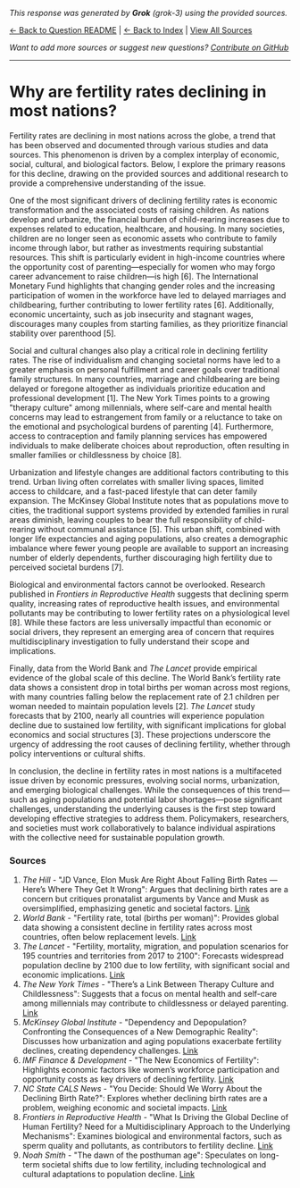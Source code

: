 <!-- 
Generated by: grok
Model: grok-3
Prompt type: sources
Tools enabled: False
Generated at: 2025-06-27T08:11:33.348184
-->

*This response was generated by **Grok** (grok-3) using the provided sources.*

[← Back to Question README](README.md) | [← Back to Index](../README.md) | [View All Sources](../allsources.md)

*Want to add more sources or suggest new questions? [Contribute on GitHub](https://github.com/justinwest/SuggestedSources)*

---

# Why are fertility rates declining in most nations?

Fertility rates are declining in most nations across the globe, a trend that has been observed and documented through various studies and data sources. This phenomenon is driven by a complex interplay of economic, social, cultural, and biological factors. Below, I explore the primary reasons for this decline, drawing on the provided sources and additional research to provide a comprehensive understanding of the issue.

One of the most significant drivers of declining fertility rates is economic transformation and the associated costs of raising children. As nations develop and urbanize, the financial burden of child-rearing increases due to expenses related to education, healthcare, and housing. In many societies, children are no longer seen as economic assets who contribute to family income through labor, but rather as investments requiring substantial resources. This shift is particularly evident in high-income countries where the opportunity cost of parenting—especially for women who may forgo career advancement to raise children—is high [6]. The International Monetary Fund highlights that changing gender roles and the increasing participation of women in the workforce have led to delayed marriages and childbearing, further contributing to lower fertility rates [6]. Additionally, economic uncertainty, such as job insecurity and stagnant wages, discourages many couples from starting families, as they prioritize financial stability over parenthood [5].

Social and cultural changes also play a critical role in declining fertility rates. The rise of individualism and changing societal norms have led to a greater emphasis on personal fulfillment and career goals over traditional family structures. In many countries, marriage and childbearing are being delayed or foregone altogether as individuals prioritize education and professional development [1]. The New York Times points to a growing "therapy culture" among millennials, where self-care and mental health concerns may lead to estrangement from family or a reluctance to take on the emotional and psychological burdens of parenting [4]. Furthermore, access to contraception and family planning services has empowered individuals to make deliberate choices about reproduction, often resulting in smaller families or childlessness by choice [8].

Urbanization and lifestyle changes are additional factors contributing to this trend. Urban living often correlates with smaller living spaces, limited access to childcare, and a fast-paced lifestyle that can deter family expansion. The McKinsey Global Institute notes that as populations move to cities, the traditional support systems provided by extended families in rural areas diminish, leaving couples to bear the full responsibility of child-rearing without communal assistance [5]. This urban shift, combined with longer life expectancies and aging populations, also creates a demographic imbalance where fewer young people are available to support an increasing number of elderly dependents, further discouraging high fertility due to perceived societal burdens [7].

Biological and environmental factors cannot be overlooked. Research published in *Frontiers in Reproductive Health* suggests that declining sperm quality, increasing rates of reproductive health issues, and environmental pollutants may be contributing to lower fertility rates on a physiological level [8]. While these factors are less universally impactful than economic or social drivers, they represent an emerging area of concern that requires multidisciplinary investigation to fully understand their scope and implications.

Finally, data from the World Bank and *The Lancet* provide empirical evidence of the global scale of this decline. The World Bank’s fertility rate data shows a consistent drop in total births per woman across most regions, with many countries falling below the replacement rate of 2.1 children per woman needed to maintain population levels [2]. *The Lancet* study forecasts that by 2100, nearly all countries will experience population decline due to sustained low fertility, with significant implications for global economics and social structures [3]. These projections underscore the urgency of addressing the root causes of declining fertility, whether through policy interventions or cultural shifts.

In conclusion, the decline in fertility rates in most nations is a multifaceted issue driven by economic pressures, evolving social norms, urbanization, and emerging biological challenges. While the consequences of this trend—such as aging populations and potential labor shortages—pose significant challenges, understanding the underlying causes is the first step toward developing effective strategies to address them. Policymakers, researchers, and societies must work collaboratively to balance individual aspirations with the collective need for sustainable population growth.

### Sources
1. *The Hill* - "JD Vance, Elon Musk Are Right About Falling Birth Rates — Here’s Where They Get It Wrong": Argues that declining birth rates are a concern but critiques pronatalist arguments by Vance and Musk as oversimplified, emphasizing genetic and societal factors. [Link](https://thehill.com/opinion/healthcare/5140744-genetics-fertility-musk-vance-pronatalist/)
2. *World Bank* - "Fertility rate, total (births per woman)": Provides global data showing a consistent decline in fertility rates across most countries, often below replacement levels. [Link](https://data.worldbank.org/indicator/SP.DYN.TFRT.IN)
3. *The Lancet* - "Fertility, mortality, migration, and population scenarios for 195 countries and territories from 2017 to 2100": Forecasts widespread population decline by 2100 due to low fertility, with significant social and economic implications. [Link](https://www.thelancet.com/journals/lancet/article/PIIS0140-6736%2820%2930677-2/fulltext)
4. *The New York Times* - "There’s a Link Between Therapy Culture and Childlessness": Suggests that a focus on mental health and self-care among millennials may contribute to childlessness or delayed parenting. [Link](https://www.nytimes.com/2025/05/30/opinion/therapy-estrangement-childless-millennials.html)
5. *McKinsey Global Institute* - "Dependency and Depopulation? Confronting the Consequences of a New Demographic Reality": Discusses how urbanization and aging populations exacerbate fertility declines, creating dependency challenges. [Link](https://www.mckinsey.com/mgi/our-research/dependency-and-depopulation-confronting-the-consequences-of-a-new-demographic-reality)
6. *IMF Finance & Development* - "The New Economics of Fertility": Highlights economic factors like women’s workforce participation and opportunity costs as key drivers of declining fertility. [Link](https://www.imf.org/en/Publications/fandd/issues/Series/Analytical-Series/new-economics-of-fertility-doepke-hannusch-kindermann-tertilt)
7. *NC State CALS News* - "You Decide: Should We Worry About the Declining Birth Rate?": Explores whether declining birth rates are a problem, weighing economic and societal impacts. [Link](https://cals.ncsu.edu/news/you-decide-should-we-worry-about-the-declining-birth-rate/)
8. *Frontiers in Reproductive Health* - "What Is Driving the Global Decline of Human Fertility? Need for a Multidisciplinary Approach to the Underlying Mechanisms": Examines biological and environmental factors, such as sperm quality and pollutants, as contributors to fertility decline. [Link](https://pmc.ncbi.nlm.nih.gov/articles/PMC11079147/)
9. *Noah Smith* - "The dawn of the posthuman age": Speculates on long-term societal shifts due to low fertility, including technological and cultural adaptations to population decline. [Link](https://www.noahpinion.blog/p/the-dawn-of-the-posthuman-age)